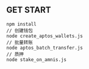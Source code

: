 ## GET START

```
npm install
// 创建钱包 
node create_aptos_wallets.js
// 批量转账
node aptos_batch_transfer.js
// 质押
node stake_on_amnis.js
``` 